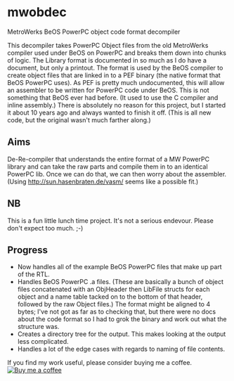 # mwobdec
MetroWerks BeOS PowerPC object code format decompiler

This decompiler takes PowerPC Object files from the old MetroWerks compiler used under BeOS on PowerPC and breaks them down into chunks of logic. The Library format is documented in so much as I do have a document, but only a printout. The format is used by the BeOS compiler to create object files that are linked in to a PEF binary (the native format that BeOS PowerPC uses). As PEF is pretty much undocumented, this will allow an assembler to be written for PowerPC code under BeOS. This is not something that BeOS ever had before. (It used to use the C compiler and inline assembly.) There is absolutely no reason for this project, but I started it about 10 years ago and always wanted to finish it off. (This is all new code, but the original wasn't much farther along.)

## Aims
De-Re-compiler that understands the entire format of a MW PowerPC library and can take the raw parts and compile them in to an identical PowerPC lib. Once we can do that, we can then worry about the assembler. (Using http://sun.hasenbraten.de/vasm/ seems like a possible fit.)

## NB
This is a fun little lunch time project. It's not a serious endevour. Please don't expect too much. ;-)

## Progress
* Now handles all of the example BeOS PowerPC files that make up part of the RTL.
* Handles BeOS PowerPC .a files. (These are basically a bunch of object files concatenated with an ObjHeader then LibFile structs for each object and a name table tacked on to the bottom of that header, followed by the raw Object files.) The format might be aligned to 4 bytes; I've not got as far as to checking that, but there were no docs about the code format so I had to grok the binary and work out what the structure was.
* Creates a directory tree for the output. This makes looking at the output less complicated.
* Handles a lot of the edge cases with regards to naming of file contents.

If you find my work useful, please consider buying me a coffee. [![Buy me a coffee](https://www.buymeacoffee.com/assets/img/bmc-f-logo.svg)](https://buymeacoff.ee/Bxn0HAtp3)
